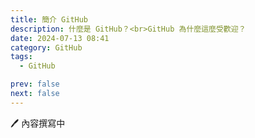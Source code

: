 ```yaml
---
title: 簡介 GitHub
description: 什麼是 GitHub？<br>GitHub 為什麼這麼受歡迎？
date: 2024-07-13 08:41
category: GitHub
tags:
  - GitHub

prev: false
next: false
---
```


🖊️ 內容撰寫中
